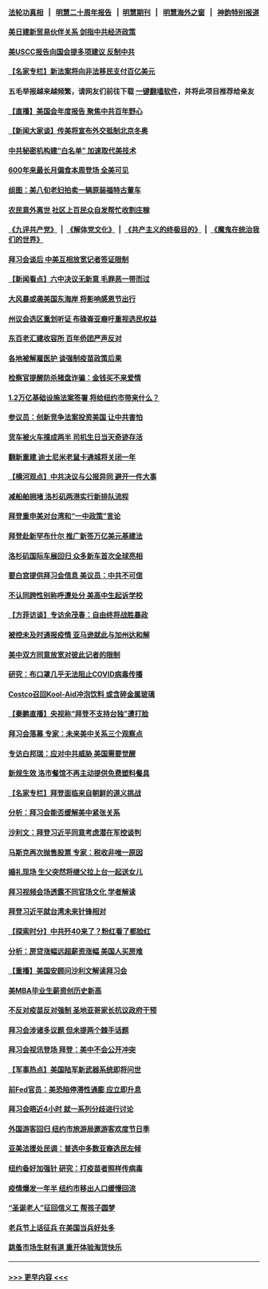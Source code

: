 #### [法轮功真相](https://github.com/gfw-breaker/truth/blob/master/README.md?t=0) &nbsp;&nbsp;|&nbsp;&nbsp; [明慧二十周年报告](https://github.com/gfw-breaker/mh-reports/blob/master/README.md?t=0) &nbsp;&nbsp;|&nbsp;&nbsp;[明慧期刊](https://github.com/gfw-breaker/mh-qikan) &nbsp;&nbsp;|&nbsp;&nbsp; [明慧海外之窗](https://github.com/gfw-breaker/mh-news/blob/master/README.md?t=0) &nbsp;&nbsp;|&nbsp;&nbsp; [神韵特别报道](https://github.com/gfw-breaker/mh-news/blob/master/shenyun.md?t=0)
#### [美日建新贸易伙伴关系 剑指中共经济政策](../pages/nsc412/n13381933.md?t=11180450) 
#### [美USCC报告向国会提多项建议 反制中共](../pages/nsc412/n13382098.md?t=11180450) 
#### [【名家专栏】新法案将向非法移民支付百亿美元](../pages/nsc412/n13381775.md?t=11180450) 
#### 五毛举报越来越频繁，请网友们前往下载 [一键翻墙软件](https://github.com/gfw-breaker/ssr-accounts)，并将此项目推荐给亲友
#### [【直播】美国会年度报告 聚焦中共百年野心](../pages/nsc412/n13382014.md?t=11180450) 
#### [【新闻大家谈】传美将宣布外交抵制北京冬奥](../pages/nsc412/n13381825.md?t=11180450) 
#### [中共秘密机构建“白名单” 加速取代美技术](../pages/nsc412/n13381882.md?t=11180450) 
#### [600年来最长月偏食本周登场 全美可见](../pages/nsc412/n13381788.md?t=11180450) 
#### [组图：美八旬老妇拍卖一辆原装福特古董车](../pages/nsc412/n13380725.md?t=11180450) 
#### [农民意外离世 社区上百民众自发帮忙收割庄稼](../pages/nsc412/n13380690.md?t=11180450) 
#### [《九评共产党》](https://github.com/begood0513/9ping.md/blob/master/README.md) &nbsp;|&nbsp; [《解体党文化》](../../../../jtdwh.md/blob/master/README.md)  &nbsp;|&nbsp; [《共产主义的终极目的》](../../../../gczydzjmd.md/blob/master/README.md) &nbsp;|&nbsp; [《魔鬼在统治我们的世界》](../../../../mgztzwmdsj.md/blob/master/README.md) 
#### [拜习会谈后 中美互相放宽记者签证限制](../pages/nsc412/n13381433.md?t=11180450) 
#### [【新闻看点】六中决议无新意 毛罪恶一带而过](../pages/nsc412/n13380322.md?t=11180450) 
#### [大风暴或袭美国东海岸 将影响感恩节出行](../pages/nsc412/n13380706.md?t=11180450) 
#### [州议会选区重划听证 布碌崙亚裔吁重视选民权益](../pages/nsc412/n13380949.md?t=11180450) 
#### [东百老汇建收容所 百年侨团严声反对](../pages/nsc412/n13380910.md?t=11180450) 
#### [各地被解雇医护 谈强制疫苗政策后果](../pages/nsc412/n13380925.md?t=11180450) 
#### [检察官提醒防杀猪盘诈骗：金钱买不来爱情](../pages/nsc412/n13380946.md?t=11180450) 
#### [1.2万亿基础设施法案签署  将给纽约市带来什么？](../pages/nsc412/n13380907.md?t=11180450) 
#### [参议员：创新竞争法案投资美国 让中共害怕](../pages/nsc412/n13380619.md?t=11180450) 
#### [货车被火车撞成两半 司机生日当天奇迹存活](../pages/nsc412/n13380808.md?t=11180450) 
#### [翻新重建 迪士尼米老鼠卡通城将关闭一年](../pages/nsc412/n13380867.md?t=11180450) 
#### [【横河观点】中共决议与公报异同 避开一件大事](../pages/nsc412/n13380398.md?t=11180450) 
#### [减船舶拥堵 洛杉矶两港实行新排队流程](../pages/nsc412/n13380796.md?t=11180450) 
#### [拜登重申美对台湾和“一中政策”言论](../pages/nsc412/n13380627.md?t=11180450) 
#### [拜登赴新罕布什尔 推广新签万亿美元基建法](../pages/nsc412/n13380277.md?t=11180450) 
#### [洛杉矶国际车展回归 众多新车首次全球亮相](../pages/nsc412/n13380644.md?t=11180450) 
#### [要白宫提供拜习会信息 美议员：中共不可信](../pages/nsc412/n13380596.md?t=11180450) 
#### [不认同跨性别称呼遭处分 美高中生起诉学校](../pages/nsc412/n13380385.md?t=11180450) 
#### [【方菲访谈】专访余茂春：自由终将战胜暴政](../pages/nsc412/n13380114.md?t=11180450) 
#### [被控未及时通报疫情 亚马逊就此与加州达和解](../pages/nsc412/n13380557.md?t=11180450) 
#### [美中双方同意放宽对彼此记者的限制](../pages/nsc412/n13380252.md?t=11180450) 
#### [研究：布口罩几乎无法阻止COVID病毒传播](../pages/nsc412/n13380370.md?t=11180450) 
#### [Costco召回Kool-Aid冲泡饮料 或含碎金属玻璃](../pages/nsc412/n13380486.md?t=11180450) 
#### [【秦鹏直播】央视称“拜登不支持台独”遭打脸](../pages/nsc412/n13380342.md?t=11180450) 
#### [拜习会落幕 专家：未来美中关系三个观察点](../pages/nsc412/n13379972.md?t=11180450) 
#### [专访白邦瑞：应对中共威胁 美国需要觉醒](../pages/nsc412/n13380033.md?t=11180450) 
#### [新规生效 洛市餐馆不再主动提供免费塑料餐具](../pages/nsc412/n13380254.md?t=11180450) 
#### [【名家专栏】拜登面临来自朝鲜的道义挑战](../pages/nsc412/n13379547.md?t=11180450) 
#### [分析：拜习会能否缓解美中紧张关系](../pages/nsc412/n13380139.md?t=11180450) 
#### [沙利文：拜登习近平同意考虑潜在军控谈判](../pages/nsc412/n13380125.md?t=11180450) 
#### [马斯克再次抛售股票 专家：税收非唯一原因](../pages/nsc412/n13379922.md?t=11180450) 
#### [婚礼现场 生父突然将继父拉上台一起送女儿](../pages/nsc412/n13378689.md?t=11180450) 
#### [拜习视频会场透露不同官场文化 学者解读](../pages/nsc412/n13379663.md?t=11180450) 
#### [拜登习近平就台湾未来针锋相对](../pages/nsc412/n13379860.md?t=11180450) 
#### [【探索时分】中共歼40来了？粉红看了都脸红](../pages/nsc412/n13378126.md?t=11180450) 
#### [分析：房贷涨幅远超薪资涨幅 美国人买房难](../pages/nsc412/n13379701.md?t=11180450) 
#### [【重播】美国安顾问沙利文解读拜习会](../pages/nsc412/n13379801.md?t=11180450) 
#### [美MBA毕业生薪资创历史新高](../pages/nsc412/n13379639.md?t=11180450) 
#### [不反对疫苗反对强制 圣地亚哥家长抗议政府干预](../pages/nsc412/n13379766.md?t=11180450) 
#### [拜习会涉诸多议题 但未提两个棘手话题](../pages/nsc412/n13379557.md?t=11180450) 
#### [拜习会视讯登场 拜登：美中不会公开冲突](../pages/nsc412/n13379531.md?t=11180450) 
#### [【军事热点】美国陆军新武器系统即将问世](../pages/nsc412/n13377697.md?t=11180450) 
#### [前Fed官员：美恐陷停滞性通膨 应立即升息](../pages/nsc412/n13379336.md?t=11180450) 
#### [拜习会晤近4小时 就一系列分歧进行讨论](../pages/nsc412/n13378860.md?t=11180450) 
#### [外国游客回归  纽约市旅游局邀游客欢度节日季](../pages/nsc412/n13378644.md?t=11180450) 
#### [亚美法援处民调：普选中多数亚裔选民左倾](../pages/nsc412/n13378635.md?t=11180450) 
#### [纽约备好加强针 研究：打疫苗者照样传病毒](../pages/nsc412/n13378620.md?t=11180450) 
#### [疫情爆发一年半 纽约市移出人口缓慢回流](../pages/nsc412/n13378638.md?t=11180450) 
#### [“圣诞老人”征回信义工 帮孩子圆梦](../pages/nsc412/n13378817.md?t=11180450) 
#### [老兵节上话征兵  在美国当兵好处多](../pages/nsc412/n13378652.md?t=11180450) 
#### [跳蚤市场生财有道 重开体验淘货快乐](../pages/nsc412/n13378736.md?t=11180450) 

----
#### [ >>> 更早内容 <<< ](../indexes/nsc412-earlier.md)
